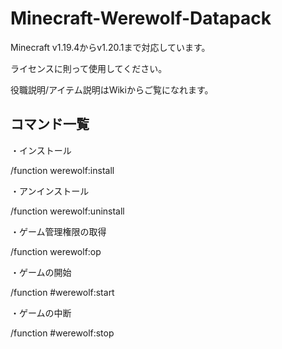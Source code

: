 # Minecraft-Werewolf-Datapack

Minecraft v1.19.4からv1.20.1まで対応しています。

ライセンスに則って使用してください。

役職説明/アイテム説明はWikiからご覧になれます。

## コマンド一覧

・インストール

/function werewolf:install

・アンインストール

/function werewolf:uninstall

・ゲーム管理権限の取得

/function werewolf:op

・ゲームの開始

/function #werewolf:start

・ゲームの中断

/function #werewolf:stop
